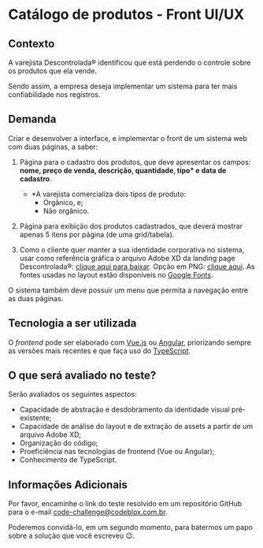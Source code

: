 # Catálogo de produtos - Front UI/UX

## Contexto

A varejista Descontrolada® identificou que está perdendo o controle sobre os produtos que ela vende.

Sendo assim, a empresa deseja implementar um sistema para ter mais confiabilidade nos registros.

## Demanda

Criar e desenvolver a interface, e implementar o front de um sistema web com duas páginas, a saber:

1. Página para o cadastro dos produtos, que deve apresentar os campos: **nome, preço de venda, descrição, quantidade, tipo\* e data de cadastro**.
    - *A varejista comercializa dois tipos de produto:
        - Orgânico, e;
        - Não orgânico.

2. Página para exibição dos produtos cadastrados, que deverá mostrar apenas 5 itens por página (de uma grid/tabela).

3. Como o cliente quer manter a sua identidade corporativa no sistema, usar como referência gráfica o arquivo Adobe XD da landing page Descontrolada®: [clique aqui para baixar](https://github.com/cblx/product-catalog-test-ui-ux/raw/main/descontrolada.xd). Opção em PNG: [clique aqui](https://github.com/cblx/product-catalog-test-ui-ux/raw/main/des-home.png). As fontes usadas no layout estão disponíveis no [Google Fonts](https://fonts.google.com/).

O sistema também deve possuir um menu que permita a navegação entre as duas páginas.

## Tecnologia a ser utilizada

O *frontend* pode ser elaborado com [Vue.js](https://vuejs.org/) ou [Angular](https://angular.io/), priorizando sempre as versões mais recentes e que faça uso do [TypeScript](https://www.typescriptlang.org/).

## O que será avaliado no teste?

Serão avaliados os seguintes aspectos:
- Capacidade de abstração e desdobramento da identidade visual pré-existente;
- Capacidade de análise do layout e de extração de assets a partir de um arquivo Adobe XD;
- Organização do código;
- Proeficiência nas tecnologias de frontend (Vue ou Angular);
- Conhecimento de TypeScript.

## Informações Adicionais

Por favor, encaminhe o link do teste resolvido em um repositório GitHub para o e-mail [code-challenge@codeblox.com.br](mailto:code-challenge@codeblox.com.br).

Poderemos convidá-lo, em um segundo momento, para batermos um papo sobre a solução que você escreveu 😉.
